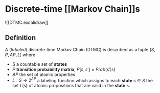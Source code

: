 # Discrete-time [[Markov Chain]]s

![[DTMC.excalidraw]]

## Definition

A (*labeled*) discrete-time Markov Chain (DTMC) is described as a tuple $(S, P, AP, L)$ where
- $S$ a countable set of **states**
- $P$ **transition probability matrix**, $P[s, s'] = Prob(s'|s)$
- $AP$ the set of atomic properties
- $L : S \to 2^{AP}$ a labeling function which assigns to each **state** $s ∈ S$ the set $L(s)$ of atomic propositions that are valid in the **state** $s$.

